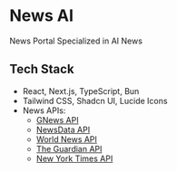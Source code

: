 # News AI
News Portal Specialized in AI News

## Tech Stack
- React, Next.js, TypeScript, Bun
- Tailwind CSS, Shadcn UI, Lucide Icons
- News APIs: 
  - [GNews API](https://gnews.io/)
  - [NewsData API](https://newsdata.io/)
  - [World News API](https://worldnewsapi.com/)
  - [The Guardian API](https://open-platform.theguardian.com/documentation/)
  - [New York Times API](https://developer.nytimes.com/)
